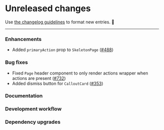 # Unreleased changes

Use [the changelog guidelines](https://git.io/polaris-changelog-guidelines) to format new entries. 💜

---

### Enhancements

- Added `primaryAction` prop to `SkeletonPage` ([#488](https://github.com/Shopify/polaris-react/pull/488))

### Bug fixes

- Fixed `Page` header component to only render actions wrapper when actions are present ([#732](https://github.com/Shopify/polaris-react/pull/732))
- Added dismiss button for `CalloutCard` ([#353](https://github.com/Shopify/polaris-react/issues/353))

### Documentation

### Development workflow

### Dependency upgrades
